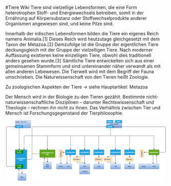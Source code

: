 #Tiere Wiki
Tiere sind vielzellige Lebensformen, die eine Form heterotrophen Stoff- und Energiewechsels betreiben, somit in der 
Ernährung auf Körpersubstanz oder Stoffwechselprodukte anderer Organismen angewiesen sind, und keine Pilze sind.

Innerhalb der irdischen Lebensformen bilden die Tiere ein eigenes Reich namens Animalia.[1] Dieses Reich wird heutzutage 
gleichgesetzt mit dem Taxon der Metazoa.[2] Demzufolge ist die Gruppe der eigentlichen Tiere deckungsgleich mit der 
Gruppe der vielzelligen Tiere. Nach moderner Auffassung existieren keine einzelligen Tiere, obwohl dies traditionell 
anders gesehen wurde.[3] Sämtliche Tiere entwickelten sich aus einer gemeinsamen Stammform und sind untereinander näher 
verwandt als mit allen anderen Lebewesen. Die Tierwelt wird mit dem Begriff der Fauna umschrieben. Die Naturwissenschaft 
von den Tieren heißt Zoologie.

Zu zoologischen Aspekten der Tiere → siehe Hauptartikel: Metazoa

Der Mensch wird in der Biologie zu den Tieren gezählt. Bestimmte nicht-naturwissenschaftliche Disziplinen – 
darunter Rechtswissenschaft und Theologie – rechnen ihn nicht zu ihnen. Das Verhältnis zwischen Tier und Mensch ist 
Forschungsgegenstand der Tierphilosophie.


![test](Logistikpuffer.drawio.png)